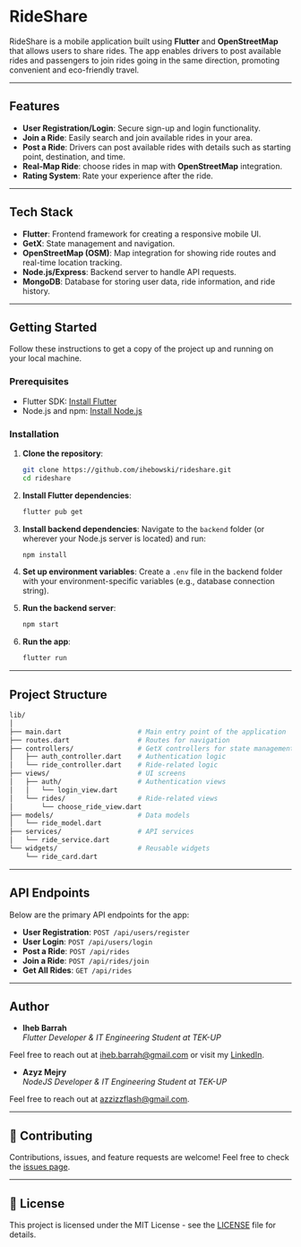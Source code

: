 # RideShare

RideShare is a mobile application built using **Flutter** and **OpenStreetMap** that allows users to share rides. The app enables drivers to post available rides and passengers to join rides going in the same direction, promoting convenient and eco-friendly travel.

---

## Features

- **User Registration/Login**: Secure sign-up and login functionality.
- **Join a Ride**: Easily search and join available rides in your area.
- **Post a Ride**: Drivers can post available rides with details such as starting point, destination, and time.
- **Real-Map Ride**: choose rides in map with **OpenStreetMap** integration.
- **Rating System**: Rate your experience after the ride.

---

## Tech Stack

- **Flutter**: Frontend framework for creating a responsive mobile UI.
- **GetX**: State management and navigation.
- **OpenStreetMap (OSM)**: Map integration for showing ride routes and real-time location tracking.
- **Node.js/Express**: Backend server to handle API requests.
- **MongoDB**: Database for storing user data, ride information, and ride history.

---

## Getting Started

Follow these instructions to get a copy of the project up and running on your local machine.

### Prerequisites

- Flutter SDK: [Install Flutter](https://flutter.dev/docs/get-started/install)
- Node.js and npm: [Install Node.js](https://nodejs.org/en/download/)

### Installation

1. **Clone the repository**:
   ```bash
   git clone https://github.com/ihebowski/rideshare.git
   cd rideshare
   ```

2. **Install Flutter dependencies**:
   ```bash
   flutter pub get
   ```

3. **Install backend dependencies**:
   Navigate to the `backend` folder (or wherever your Node.js server is located) and run:
   ```bash
   npm install
   ```

4. **Set up environment variables**:
   Create a `.env` file in the backend folder with your environment-specific variables (e.g., database connection string).

5. **Run the backend server**:
   ```bash
   npm start
   ```

6. **Run the app**:
   ```bash
   flutter run
   ```

---

## Project Structure

```bash
lib/
│
├── main.dart                   # Main entry point of the application
├── routes.dart                 # Routes for navigation
├── controllers/                # GetX controllers for state management
│   ├── auth_controller.dart    # Authentication logic
│   └── ride_controller.dart    # Ride-related logic
├── views/                      # UI screens
│   ├── auth/                   # Authentication views
│   │   └── login_view.dart
│   └── rides/                  # Ride-related views
│       └── choose_ride_view.dart
├── models/                     # Data models
│   └── ride_model.dart
├── services/                   # API services
│   └── ride_service.dart
└── widgets/                    # Reusable widgets
    └── ride_card.dart
```

---

## API Endpoints

Below are the primary API endpoints for the app:

- **User Registration**: `POST /api/users/register`
- **User Login**: `POST /api/users/login`
- **Post a Ride**: `POST /api/rides`
- **Join a Ride**: `POST /api/rides/join`
- **Get All Rides**: `GET /api/rides`

---

## Author

- **Iheb Barrah**  
  *Flutter Developer & IT Engineering Student at TEK-UP*

Feel free to reach out at [iheb.barrah@gmail.com](mailto:iheb.barrah@gmail.com) or visit my [LinkedIn](https://www.linkedin.com/in/iheb-barrah).


- **Azyz Mejry**  
  *NodeJS Developer & IT Engineering Student at TEK-UP*

Feel free to reach out at [azzizzflash@gmail.com](mailto:azzizzflash@gmail.com).

---

## 🤝 Contributing

Contributions, issues, and feature requests are welcome! Feel free to check the [issues page](https://github.com/ihebowski/rideshare/issues).

---

## 📄 License

This project is licensed under the MIT License - see the [LICENSE](LICENSE) file for details.
